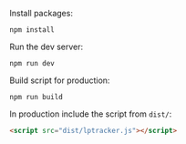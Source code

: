Install packages:

```
npm install
```

Run the dev server:

```
npm run dev
```

Build script for production:

```
npm run build
```

In production include the script from `dist/`:

```html
<script src="dist/lptracker.js"></script>
```
